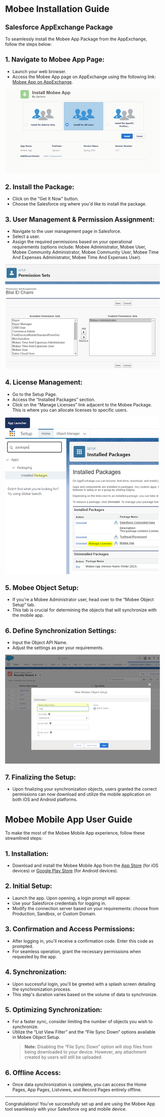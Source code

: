 # Mobee Installation Guide

## Salesforce AppExchange Package

To seamlessly install the Mobee App Package from the AppExchange, follow the steps below:

## 1. **Navigate to Mobee App Page:**
   - Launch your web browser.
   - Access the Mobee App page on AppExchange using the following link: [Mobee App on AppExchange](https://appexchange.salesforce.com/appxListingDetail?listingId=a0N3u00000ONmC7EAL&tab=e).
   
   ![Sample Image](./img/app_exchange.png)

## 2. **Install the Package:**
   - Click on the "Get It Now" button.
   - Choose the Salesforce org where you'd like to install the package.

## 3. **User Management & Permission Assignment:**
   - Navigate to the user management page in Salesforce.
   - Select a user.
   - Assign the required permissions based on your operational requirements (options include: Mobee Administrator, Mobee User, Mobee Community Administrator, Mobee Community User, Mobee Time And Expenses Administrator, Mobee Time And Expenses User).

   ![Sample Image](./img/permission.png)

## 4. **License Management:**
   - Go to the Setup Page.
   - Access the “Installed Packages” section.
   - Click on the “Manage Licenses” link adjacent to the Mobee Package. This is where you can allocate licenses to specific users.

   ![Sample Image](./img/installed_packages.png)

## 5. **Mobee Object Setup:**
   - If you're a Mobee Administrator user, head over to the “Mobee Object Setup” tab.
   - This tab is crucial for determining the objects that will synchronize with the mobile app.

## 6. **Define Synchronization Settings:**
   - Input the Object API Name.
   - Adjust the settings as per your requirements.

   ![Sample Image](./img/mobee_object_setup.png)

## 7. **Finalizing the Setup:**
   - Upon finalizing your synchronization objects, users granted the correct permissions can now download and utilize the mobile application on both iOS and Android platforms.




# Mobee Mobile App User Guide

To make the most of the Mobee Mobile App experience, follow these streamlined steps:

## 1. **Installation:**
   - Download and install the Mobee Mobile App from the [App Store](https://apps.apple.com/fr/app/mobee-app/id1617645272) (for iOS devices) or [Google Play Store](https://play.google.com/store/apps/details?id=com.mobee_app) (for Android devices).

## 2. **Initial Setup:**
   - Launch the app. Upon opening, a login prompt will appear.
   - Use your Salesforce credentials for logging in.
   - Modify the connection server based on your requirements: choose from Production, Sandbox, or Custom Domain.

## 3. **Confirmation and Access Permissions:**
   - After logging in, you'll receive a confirmation code. Enter this code as prompted.
   - For seamless operation, grant the necessary permissions when requested by the app.

## 4. **Synchronization:**
   - Upon successful login, you'll be greeted with a splash screen detailing the synchronization process.
   - This step's duration varies based on the volume of data to synchronize. 

## 5. **Optimizing Synchronization:**
   - For a faster sync, consider limiting the number of objects you wish to synchronize.
   - Utilize the “List View Filter” and the “File Sync Down” options available in Mobee Object Setup.
     > **Note:** Disabling the “File Sync Down” option will stop files from being downloaded to your device. However, any attachment created by users will still be uploaded.

## 6. **Offline Access:**
   - Once data synchronization is complete, you can access the Home Pages, App Pages, Listviews, and Record Pages entirely offline.

---

Congratulations! You've successfully set up and are using the Mobee App tool seamlessly with your Salesforce org and mobile device.

